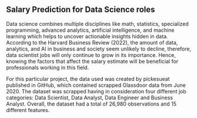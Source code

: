 ## Salary Prediction for Data Science roles

Data science combines multiple disciplines like math, statistics, specialized programming, advanced analytics, artificial intelligence, and machine learning which helps to uncover actionable insights hidden in data. According to the Harvard Business Review (2022), the amount of data, analytics, and AI in business and society seem unlikely to decline, therefore, data scientist jobs will only continue to grow in its importance. Hence, knowing the factors that affect the salary estimate will be beneficial for professionals working in this field. 

For this particular project, the data used was created by pickesueat published in GitHub, which contained scrapped Glassdoor data from June 2020. The dataset was scrapped having in consideration four different job categories: Data Scientist, Data Analyst, Data Engineer and Business Analyst. Overall, the dataset had a total of 26,980 observations and 15 different features.

